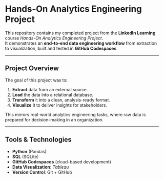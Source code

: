 # Hands-On Analytics Engineering Project

This repository contains my completed project from the **LinkedIn Learning** course *Hands-On Analytics Engineering Project*.  
It demonstrates an **end-to-end data engineering workflow** from extraction to visualization, built and tested in **GitHub Codespaces**.

---

## Project Overview
The goal of this project was to:
1. **Extract** data from an external source.
2. **Load** the data into a relational database.
3. **Transform** it into a clean, analysis-ready format.
4. **Visualize** it to deliver insights for stakeholders.

This mirrors real-world analytics engineering tasks, where raw data is prepared for decision-making in an organization.

---

## Tools & Technologies
- **Python** (Pandas)
- **SQL** (SQLite)
- **GitHub Codespaces** (cloud-based development)
- **Data Visualization**: *Tableau*
- **Version Control**: Git + GitHub
